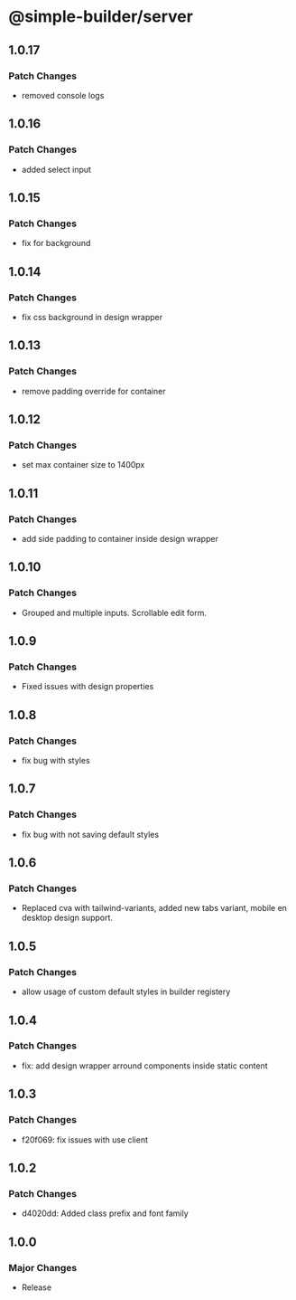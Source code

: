 # @simple-builder/server

## 1.0.17

### Patch Changes

- removed console logs

## 1.0.16

### Patch Changes

- added select input

## 1.0.15

### Patch Changes

- fix for background

## 1.0.14

### Patch Changes

- fix css background in design wrapper

## 1.0.13

### Patch Changes

- remove padding override for container

## 1.0.12

### Patch Changes

- set max container size to 1400px

## 1.0.11

### Patch Changes

- add side padding to container inside design wrapper

## 1.0.10

### Patch Changes

- Grouped and multiple inputs. Scrollable edit form.

## 1.0.9

### Patch Changes

- Fixed issues with design properties

## 1.0.8

### Patch Changes

- fix bug with styles

## 1.0.7

### Patch Changes

- fix bug with not saving default styles

## 1.0.6

### Patch Changes

- Replaced cva with tailwind-variants, added new tabs variant, mobile en desktop design support.

## 1.0.5

### Patch Changes

- allow usage of custom default styles in builder registery

## 1.0.4

### Patch Changes

- fix: add design wrapper arround components inside static content

## 1.0.3

### Patch Changes

- f20f069: fix issues with use client

## 1.0.2

### Patch Changes

- d4020dd: Added class prefix and font family

## 1.0.0

### Major Changes

- Release
